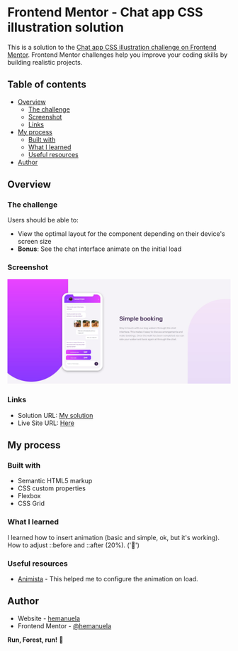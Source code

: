 # Frontend Mentor - Chat app CSS illustration solution

This is a solution to the [Chat app CSS illustration challenge on Frontend Mentor](https://www.frontendmentor.io/challenges/chat-app-css-illustration-O5auMkFqY). Frontend Mentor challenges help you improve your coding skills by building realistic projects. 

## Table of contents

- [Overview](#overview)
  - [The challenge](#the-challenge)
  - [Screenshot](#screenshot)
  - [Links](#links)
- [My process](#my-process)
  - [Built with](#built-with)
  - [What I learned](#what-i-learned)
  - [Useful resources](#useful-resources)
- [Author](#author)


## Overview

### The challenge

Users should be able to:

- View the optimal layout for the component depending on their device's screen size
- **Bonus**: See the chat interface animate on the initial load

### Screenshot

![](https://github.com/hemanuela/chat-app-css-illustration-master/blob/main/design/my-screenshot.jpg)


### Links

- Solution URL: [My solution](https://github.com/hemanuela/chat-app-css-illustration-master)
- Live Site URL: [Here](https://hemanuela.github.io/chat-app-css-illustration-master/)

## My process

### Built with

- Semantic HTML5 markup
- CSS custom properties
- Flexbox
- CSS Grid


### What I learned

I learned how to insert animation (basic and simple, ok, but it's working).
How to adjust ::before and ::after (20%).
('🎉')



### Useful resources

- [Animista](https://animista.net/) - This helped me to configure the animation on load.

## Author

- Website - [hemanuela](https://github.com/hemanuela)
- Frontend Mentor - [@hemanuela](https://www.frontendmentor.io/profile/hemanuela)



**Run, Forest, run!** 🚀
